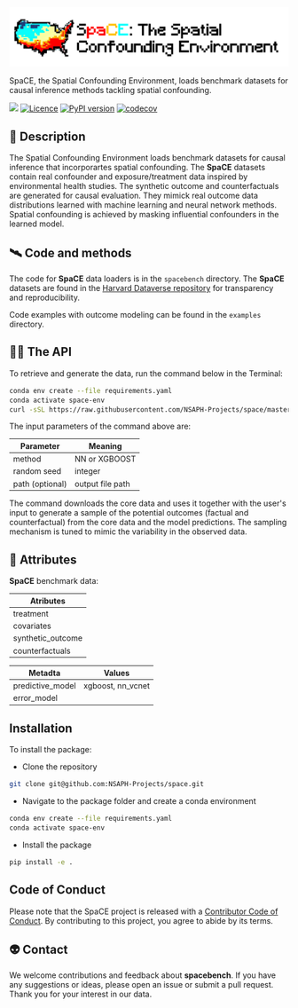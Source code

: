 
<!-- 
> _This project is in active development. The API is not yet stable.</text> -->


![](resources/logo.png)

SpaCE, the Spatial Confounding Environment, loads benchmark datasets for causal inference methods tackling spatial confounding.

[![](<https://img.shields.io/badge/Dataverse-10.7910/DVN/SYNPBS-orange>)](https://www.doi.org/10.7910/DVN/SYNPBS)
[![Licence](https://img.shields.io/pypi/l/spacebench.svg)](https://pypi.org/project/spacebench)
[![PyPI version](https://img.shields.io/pypi/v/spacebench.svg)](https://pypi.org/project/spacebench)
[![codecov](https://codecov.io/gh/NSAPH-Projects/space/branch/dev/graph/badge.svg?token=I4BDXHGRFR)](https://codecov.io/gh/NSAPH-Projects/space)


## 🚀 Description

The Spatial Confounding Environment loads benchmark datasets for causal inference that incorporartes spatial confounding. The **SpaCE** datasets contain real confounder and exposure/treatment data inspired by environmental health studies. The synthetic outcome and counterfactuals are generated for causal evaluation. They mimick real outcome data distributions learned with machine learning and neural network methods. Spatial confounding is achieved by masking influential confounders in the learned model. 

## 🛰️ Code and methods

The code for **SpaCE** data loaders is in the `spacebench` directory. The **SpaCE** datasets are found in the [Harvard Dataverse repository](https://dataverse.harvard.edu/) for transparency and reproducibility.

Code examples with outcome modeling can be found in the `examples` directory. 

## 🧑‍🚀 The API

To retrieve and generate the data, run the command below in the Terminal: 

``` sh
conda env create --file requirements.yaml 
conda activate space-env
curl -sSL https://raw.githubusercontent.com/NSAPH-Projects/space/master/data/data.sh | bash -s [NN or XGBOOST] [BINARY or CONT] SEED PATH
```

The input parameters of the command above are:

| Parameter          | Meaning            |
|--------------------|--------------------|
| method             |   NN or XGBOOST    |
| random seed        | integer            |
| path (optional)    |   output file path |

The command downloads the core data and uses it together with the user's input to generate a sample of the potential outcomes (factual and counterfactual) from the core data and the model predictions. The sampling mechanism is tuned to mimic the variability in the observed data.


## 🔭 Attributes

 **SpaCE** benchmark data:

| Atributes          |
|--------------------|
| treatment          |
| covariates         |
| synthetic_outcome  |
| counterfactuals    |

| Metadta            | Values            |
|--------------------|-------------------|
| predictive_model   | xgboost, nn_vcnet |
| error_model        |                   |

## Installation

To install the package:

- Clone the repository

``` sh
git clone git@github.com:NSAPH-Projects/space.git
```

- Navigate to the package folder and create a conda environment

``` sh
conda env create --file requirements.yaml 
conda activate space-env
```

- Install the package

``` sh
pip install -e .
```

## Code of Conduct

Please note that the SpaCE project is released with a [Contributor Code of Conduct](CODE_OF_CONDUCT.md). By contributing to this project, you agree to abide by its terms.

## 👽 Contact

We welcome contributions and feedback about **spacebench**. If you have any suggestions or ideas, please open an issue or submit a pull request. Thank you for your interest in our data.
